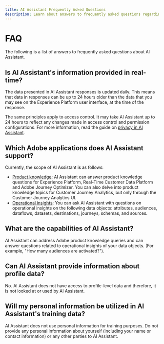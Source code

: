 ```yaml
---
title: AI Assistant Frequently Asked Questions
description: Learn about answers to frequently asked questions regarding AI Assistant
---
```

# FAQ

The following is a list of answers to frequently asked questions about AI Assistant.

## Is AI Assistant's information provided in real-time?

The data presented in AI Assistant responses is updated daily. This means that data in responses can be up to 24 hours older than the data that you may see on the Experience Platform user interface, at the time of the response. 

The same principles apply to access control. It may take AI Assistant up to 24 hours to reflect any changes made in access control and permission configurations. For more information, read the guide on [privacy in AI Assistant](./privacy.md).

## Which Adobe applications does AI Assistant support?

Currently, the scope of AI Assistant is as follows:

* [Product knowledge](./home.md#product-knowledge): AI Assistant can answer product knowledge questions for Experience Platform, Real-Time Customer Data Platform and Adobe Journey Optimizer. You can also delve into product knowledge topics for Customer Journey Analytics, but only through the Customer Journey Analytics UI.
* [Operational insights](./home.md#operational-insights): You can ask AI Assistant with questions on operational insights on the following data objects: attributes, audiences, dataflows, datasets, destinations, journeys, schemas, and sources.

## What are the capabilities of AI Assistant?

AI Assistant can address Adobe product knowledge queries and can answer questions related to operational insights of your data objects. (For example, "How many audiences are activated?").

## Can AI Assistant provide information about profile data?

No. AI Assistant does not have access to profile-level data and therefore, it is not looked at or used by AI Assistant.

## Will my personal information be utilized in AI Assistant's training data?

AI Assistant does not use personal information for training purposes. Do not provide any personal information about yourself (including your name or contact information) or any other parties to AI Assistant.